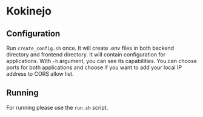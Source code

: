 # Kokinejo

## Configuration 

Run `create_config.sh` once. It will create .env files in both
backend directory and frontend directory. It will contain configuration
for applications. With `-h` argument, you can see its capabilities.
You can choose ports for both applications and choose if you want to
add your local IP address to CORS allow list.

## Running 

For running please use the `run.sh` script.
